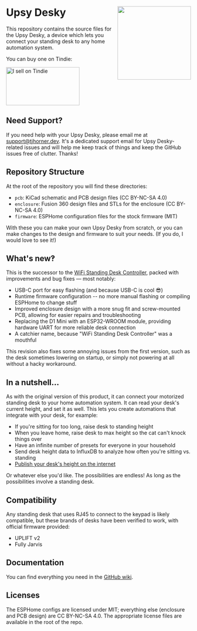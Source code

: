 # Upsy Desky <img src="https://user-images.githubusercontent.com/2646487/186949382-4a173c5d-bfba-4284-a676-22c7121c7456.png" width="200" align="right">

This repository contains the source files for the Upsy Desky, a device which lets you connect your standing desk to any home automation system.

You can buy one on Tindie:

<a href="https://www.tindie.com/products/tjhorner/upsy-desky/?ref=offsite_badges&utm_source=sellers_tjhorner&utm_medium=badges&utm_campaign=badge_large"><img src="https://d2ss6ovg47m0r5.cloudfront.net/badges/tindie-larges.png" alt="I sell on Tindie" width="200" height="104"></a>

## Need Support?

If you need help with your Upsy Desky, please email me at support@tjhorner.dev. It's a dedicated support email for Upsy Desky-related issues and will help me keep track of things and keep the GitHub issues free of clutter. Thanks!

## Repository Structure

At the root of the repository you will find these directories:

- `pcb`: KiCad schematic and PCB design files (CC BY-NC-SA 4.0)
- `enclosure`: Fusion 360 design files and STLs for the enclosure (CC BY-NC-SA 4.0)
- `firmware`: ESPHome configuration files for the stock firmware (MIT)

With these you can make your own Upsy Desky from scratch, or you can make changes to the design and firmware to suit your needs. (If you do, I would love to see it!)

## What's new‽

This is the successor to the [WiFi Standing Desk Controller](https://github.com/tjhorner/wifi-desk-controller), packed with improvements and bug fixes — most notably:

- USB-C port for easy flashing (and because USB-C is cool 😎)
- Runtime firmware configuration -- no more manual flashing or compiling ESPHome to change stuff
- Improved enclosure design with a more snug fit and screw-mounted PCB, allowing for easier repairs and troubleshooting
- Replacing the D1 Mini with an ESP32-WROOM module, providing hardware UART for more reliable desk connection
- A catchier name, because "WiFi Standing Desk Controller" was a mouthful

This revision also fixes some annoying issues from the first version, such as the desk sometimes lowering on startup, or simply not powering at all without a hacky workaround.

## In a nutshell...

As with the original version of this product, it can connect your motorized standing desk to your home automation system. It can read your desk's current height, and set it as well. This lets you create automations that integrate with your desk, for example:

- If you're sitting for too long, raise desk to standing height
- When you leave home, raise desk to max height so the cat can't knock things over
- Have an infinite number of presets for everyone in your household
- Send desk height data to InfluxDB to analyze how often you're sitting vs. standing
- [Publish your desk's height on the internet](https://tjhorner.dev/sitting-or-standing/)

Or whatever else you'd like. The possibilities are endless! As long as the possibilities involve a standing desk.

## Compatibility

Any standing desk that uses RJ45 to connect to the keypad is likely compatible, but these brands of desks have been verified to work, with official firmware provided:

- UPLIFT v2
- Fully Jarvis

## Documentation

You can find everything you need in the [GitHub wiki](https://github.com/tjhorner/upsy-desky/wiki/Getting-Started).

## Licenses

The ESPHome configs are licensed under MIT; everything else (enclosure and PCB design) are CC BY-NC-SA 4.0. The appropriate license files are available in the root of the repo.